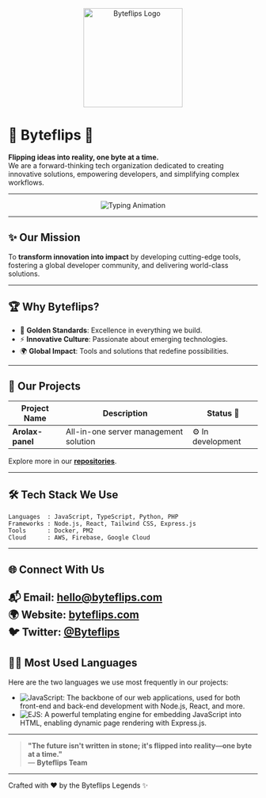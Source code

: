 <div align="center">
  <img src="https://raw.githubusercontent.com/byteflips/branding/main/byteflips-logo.gif" alt="Byteflips Logo" width="200" />
</div>

# 🌟 **Byteflips** 🚀  

**Flipping ideas into reality, one byte at a time.**  
We are a forward-thinking tech organization dedicated to creating innovative solutions, empowering developers, and simplifying complex workflows.  

---

<div align="center">
  <img src="https://readme-typing-svg.demolab.com?font=Fira+Code&weight=700&size=20&pause=1000&color=FFD700&width=435&lines=Innovate.+Develop.+Empower.;Building+the+Future+of+Technology.;Together%2C+We+Flip+Possibilities.+" alt="Typing Animation" />
</div>

---

## ✨ **Our Mission**  

To **transform innovation into impact** by developing cutting-edge tools, fostering a global developer community, and delivering world-class solutions.  

---

## 🏆 **Why Byteflips?**  

- 🌟 **Golden Standards**: Excellence in everything we build.  
- ⚡ **Innovative Culture**: Passionate about emerging technologies.  
- 🌍 **Global Impact**: Tools and solutions that redefine possibilities.  

---

## 📂 **Our Projects**  

| Project Name         | Description                           | Status 🚦 |
|----------------------|---------------------------------------|----------|
| **Arolax-panel**        | All-in-one server management solution | ⚙️ In development |


Explore more in our **[repositories](https://github.com/byteflips)**.

---

## 🛠️ **Tech Stack We Use**  

```plaintext
Languages  : JavaScript, TypeScript, Python, PHP
Frameworks : Node.js, React, Tailwind CSS, Express.js
Tools      : Docker, PM2
Cloud      : AWS, Firebase, Google Cloud
```
---

## 🌐 Connect With Us  

📬 **Email**: [hello@byteflips.com](mailto:hello@byteflips.com)  
🌍 **Website**: [byteflips.com](https://byteflips.com)  
🐦 **Twitter**: [@Byteflips](https://twitter.com/Byteflips)  
---
## 🧑‍💻 **Most Used Languages**  

Here are the two languages we use most frequently in our projects:

- ![JavaScript](https://img.shields.io/badge/JavaScript-%23F7DF1E?style=flat-square&logo=javascript&logoColor=white): The backbone of our web applications, used for both front-end and back-end development with Node.js, React, and more.
- ![EJS](https://img.shields.io/badge/EJS-%23A91A3B?style=flat-square&logo=ejs&logoColor=white): A powerful templating engine for embedding JavaScript into HTML, enabling dynamic page rendering with Express.js.
---

> **"The future isn't written in stone; it's flipped into reality—one byte at a time."**  
> — **Byteflips Team**

---

Crafted with ❤️ by the Byteflips Legends ✨
